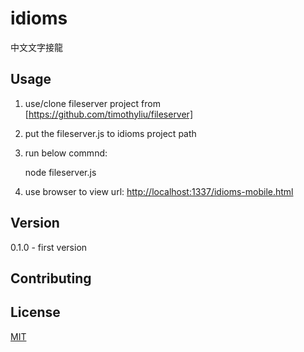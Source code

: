 # idioms

中文文字接龍

## Usage

1. use/clone fileserver project from [https://github.com/timothyliu/fileserver]
2. put the fileserver.js to idioms project path
3. run below commnd:

    node fileserver.js

4. use browser to view url: [http://localhost:1337/idioms-mobile.html](http://localhost:1337/idioms-mobile.html)

## Version

0.1.0 - first version


## Contributing 


## License

[MIT](http://opensource.org/licenses/MIT)

